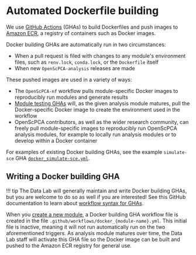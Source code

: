 # Automated Dockerfile building

We use [GitHub Actions](https://docs.github.com/en/actions) (GHAs) to build Dockerfiles and push images to [Amazon ECR](https://aws.amazon.com/ecr/), a registry of containers such as Docker images.

Docker building GHAs are automatically run in two circumstances:

- When a pull request is filed with changes to any module's environment files, such as `renv.lock`, `conda.lock`, or the `Dockerfile` itself
- When new `OpenScPCA-analysis` releases are made


These pushed images are used in a variety of ways:

- The `OpenScPCA-nf` workflow pulls module-specific Docker images to reproducibly run modules and generate results <!-- STUB_LINK openscpca-nf -->
- [Module testing GHAs](./run-module-gha.md) will, as the given analysis module matures, pull the Docker-specific Docker image to create the environment used in the workflow
- OpenScPCA contributors, as well as the wider research community, can freely pull module-specific images to reproducibly run OpenScPCA analysis modules, for example to locally run analysis modules or to develop within a Docker container

For examples of existing Docker building GHAs, see the example `simulate-sce` GHA [`docker_simulate-sce.yml`](https://github.com/AlexsLemonade/OpenScPCA-analysis/blob/main/.github/workflows/docker_simulate-sce.yml).


## Writing a Docker building GHA

!!! tip
    The Data Lab will generally maintain and write Docker building GHAs, but you are welcome to do so as well if you are interested!
    See this GitHub documentation to learn about [workflow syntax for GHAs](https://docs.github.com/en/actions/using-workflows/workflow-syntax-for-github-actions).

When you [create a new module](../../contributing-to-analyses/analysis-modules/creating-a-module.md), a Docker building GHA workflow file is created in the file `.github/workflows/docker_{module-name}.yml`.
This initial file is inactive, meaning it will not run automatically run on the two aforementioned triggers.
As analysis module matures over time, the Data Lab staff will activate this GHA file so the Docker image can be built and pushed to the Amazon ECR registry for general use.
